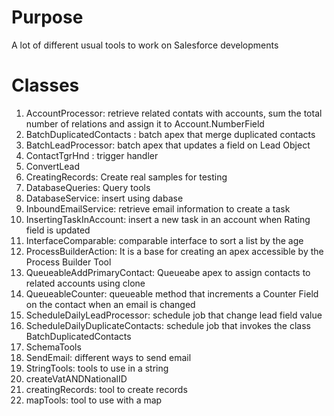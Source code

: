 # Purpose
A lot of different usual tools to work on Salesforce developments

# Classes
1. AccountProcessor: retrieve related contats with accounts, sum the total number of relations and assign it to Account.NumberField
2. BatchDuplicatedContacts : batch apex that merge duplicated contacts
3. BatchLeadProcessor: batch apex that updates a field on Lead Object
4. ContactTgrHnd : trigger handler
5. ConvertLead
6. CreatingRecords: Create real samples for testing
7. DatabaseQueries: Query tools
8. DatabaseService: insert using dabase
9. InboundEmailService: retrieve email information to create a task
10. InsertingTaskInAccount: insert a new task in an account when Rating field is updated
11. InterfaceComparable: comparable interface to sort a list by the age
12. ProcessBuilderAction: It is a base for creating an apex accessible by the Process Builder Tool
13. QueueableAddPrimaryContact: Queueabe apex to assign contacts to related accounts using clone
14. QueueableCounter: queueable method that increments a Counter Field on the contact when an email is changed
15. ScheduleDailyLeadProcessor: schedule job that change lead field value
16. ScheduleDailyDuplicateContacts: schedule job that invokes the class BatchDuplicatedContacts
17. SchemaTools
18. SendEmail: different ways to send email
19. StringTools: tools to use in a string
20. createVatANDNationalID
21. creatingRecords: tool to create records
22. mapTools: tool to use with a map
